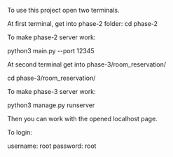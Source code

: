 To use this project open two terminals.

At first terminal, get into phase-2 folder:
cd phase-2

To make phase-2 server work:

python3 main.py --port 12345

At second terminal get into phase-3/room_reservation/

cd phase-3/room_reservation/

To make phase-3 server work:

python3 manage.py runserver

Then you can work with the opened localhost page.

To login:

username: root
password: root
